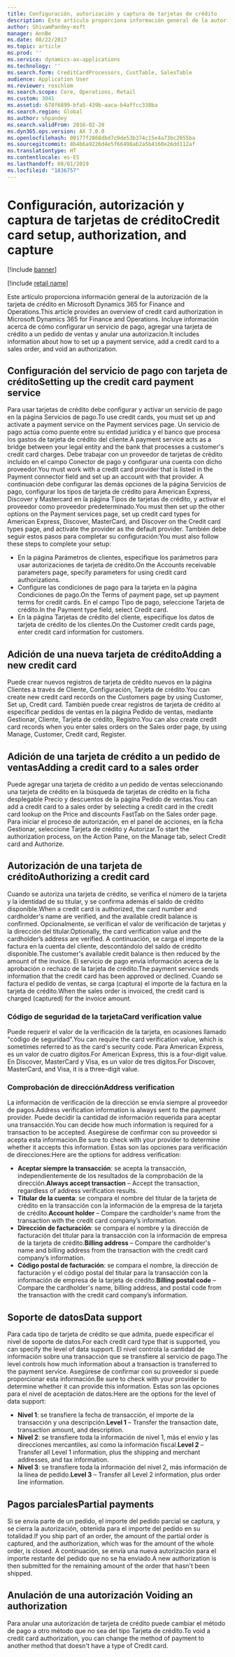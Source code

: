 ```yaml
---
title: Configuración, autorización y captura de tarjetas de crédito
description: Este artículo proporciona información general de la autorización de la tarjeta de crédito en Microsoft Dynamics 365 for Finance and Operations. Incluye información acerca de cómo configurar un servicio de pago, agregar una tarjeta de crédito a un pedido de ventas y anular una autorización.
author: ShivamPandey-msft
manager: AnnBe
ms.date: 08/22/2017
ms.topic: article
ms.prod: ''
ms.service: dynamics-ax-applications
ms.technology: ''
ms.search.form: CreditCardProcessors, CustTable, SalesTable
audience: Application User
ms.reviewer: roschlom
ms.search.scope: Core, Operations, Retail
ms.custom: 3041
ms.assetid: 678f6899-bfa5-439b-aaca-b4affcc338ba
ms.search.region: Global
ms.author: shpandey
ms.search.validFrom: 2016-02-28
ms.dyn365.ops.version: AX 7.0.0
ms.openlocfilehash: 00177f2868dbd7c9de53b374c15e4a73bc2655ba
ms.sourcegitcommit: 8b4b6a9226d4e5f66498ab2a5b4160e26dd112af
ms.translationtype: HT
ms.contentlocale: es-ES
ms.lasthandoff: 08/01/2019
ms.locfileid: "1836757"
---
```

# <a name="credit-card-setup-authorization-and-capture"></a><span data-ttu-id="d0965-104">Configuración, autorización y captura de tarjetas de crédito</span><span class="sxs-lookup"><span data-stu-id="d0965-104">Credit card setup, authorization, and capture</span></span>

[!include [banner](../includes/banner.md)]

[!include [retail name](../includes/retail-name.md)]

<span data-ttu-id="d0965-105">Este artículo proporciona información general de la autorización de la tarjeta de crédito en Microsoft Dynamics 365 for Finance and Operations.</span><span class="sxs-lookup"><span data-stu-id="d0965-105">This article provides an overview of credit card authorization in Microsoft Dynamics 365 for Finance and Operations.</span></span> <span data-ttu-id="d0965-106">Incluye información acerca de cómo configurar un servicio de pago, agregar una tarjeta de crédito a un pedido de ventas y anular una autorización.</span><span class="sxs-lookup"><span data-stu-id="d0965-106">It includes information about how to set up a payment service, add a credit card to a sales order, and void an authorization.</span></span>

<a name="setting-up-the-credit-card-payment-service"></a><span data-ttu-id="d0965-107">Configuración del servicio de pago con tarjeta de crédito</span><span class="sxs-lookup"><span data-stu-id="d0965-107">Setting up the credit card payment service</span></span>
------------------------------------------

<span data-ttu-id="d0965-108">Para usar tarjetas de crédito debe configurar y activar un servicio de pago en la página Servicios de pago.</span><span class="sxs-lookup"><span data-stu-id="d0965-108">To use credit cards, you must set up and activate a payment service on the Payment services page.</span></span> <span data-ttu-id="d0965-109">Un servicio de pago actúa como puente entre su entidad jurídica y el banco que procesa los gastos de tarjeta de crédito del cliente.</span><span class="sxs-lookup"><span data-stu-id="d0965-109">A payment service acts as a bridge between your legal entity and the bank that processes a customer's credit card charges.</span></span> <span data-ttu-id="d0965-110">Debe trabajar con un proveedor de tarjetas de crédito incluido en el campo Conector de pago y configurar una cuenta con dicho proveedor.</span><span class="sxs-lookup"><span data-stu-id="d0965-110">You must work with a credit card provider that is listed in the Payment connector field and set up an account with that provider.</span></span> <span data-ttu-id="d0965-111">A continuación debe configurar las demás opciones de la página Servicios de pago, configurar los tipos de tarjeta de crédito para American Express, Discover y Mastercard en la página Tipos de tarjetas de crédito, y activar el proveedor como proveedor predeterminado.</span><span class="sxs-lookup"><span data-stu-id="d0965-111">You must then set up the other options on the Payment services page, set up credit card types for American Express, Discover, MasterCard, and Discover on the Credit card types page, and activate the provider as the default provider.</span></span> <span data-ttu-id="d0965-112">También debe seguir estos pasos para completar su configuración:</span><span class="sxs-lookup"><span data-stu-id="d0965-112">You must also follow these steps to complete your setup:</span></span>
-   <span data-ttu-id="d0965-113">En la página Parámetros de clientes, especifique los parámetros para usar autorizaciones de tarjeta de crédito.</span><span class="sxs-lookup"><span data-stu-id="d0965-113">On the Accounts receivable parameters page, specify parameters for using credit card authorizations.</span></span>
-   <span data-ttu-id="d0965-114">Configure las condiciones de pago para la tarjeta en la página Condiciones de pago.</span><span class="sxs-lookup"><span data-stu-id="d0965-114">On the Terms of payment page, set up payment terms for credit cards.</span></span> <span data-ttu-id="d0965-115">En el campo Tipo de pago, seleccione Tarjeta de crédito.</span><span class="sxs-lookup"><span data-stu-id="d0965-115">In the Payment type field, select Credit card.</span></span>
-   <span data-ttu-id="d0965-116">En la página Tarjetas de crédito del cliente, especifique los datos de tarjeta de crédito de los clientes.</span><span class="sxs-lookup"><span data-stu-id="d0965-116">On the Customer credit cards page, enter credit card information for customers.</span></span>

## <a name="adding-a-new-credit-card"></a><span data-ttu-id="d0965-117">Adición de una nueva tarjeta de crédito</span><span class="sxs-lookup"><span data-stu-id="d0965-117">Adding a new credit card</span></span>
<span data-ttu-id="d0965-118">Puede crear nuevos registros de tarjeta de crédito nuevos en la página Clientes a través de Cliente, Configuración, Tarjeta de crédito.</span><span class="sxs-lookup"><span data-stu-id="d0965-118">You can create new credit card records on the Customers page by using Customer, Set up, Credit card.</span></span> <span data-ttu-id="d0965-119">También puede crear registros de tarjeta de crédito al especificar pedidos de ventas en la página Pedido de ventas, mediante Gestionar, Cliente, Tarjeta de crédito, Registro.</span><span class="sxs-lookup"><span data-stu-id="d0965-119">You can also create credit card records when you enter sales orders on the Sales order page, by using Manage, Customer, Credit card, Register.</span></span>

<a name="adding-a-credit-card-to-a-sales-order"></a><span data-ttu-id="d0965-120">Adición de una tarjeta de crédito a un pedido de ventas</span><span class="sxs-lookup"><span data-stu-id="d0965-120">Adding a credit card to a sales order</span></span>
-------------------------------------

<span data-ttu-id="d0965-121">Puede agregar una tarjeta de crédito a un pedido de ventas seleccionando una tarjeta de crédito en la búsqueda de tarjetas de crédito en la ficha desplegable Precio y descuentos de la página Pedido de ventas.</span><span class="sxs-lookup"><span data-stu-id="d0965-121">You can add a credit card to a sales order by selecting a credit card in the credit card lookup on the Price and discounts FastTab on the Sales order page.</span></span> <span data-ttu-id="d0965-122">Para iniciar el proceso de autorización, en el panel de acciones, en la ficha Gestionar, seleccione Tarjeta de crédito y Autorizar.</span><span class="sxs-lookup"><span data-stu-id="d0965-122">To start the authorization process, on the Action Pane, on the Manage tab, select Credit card and Authorize.</span></span>

<a name="authorizing-a-credit-card"></a><span data-ttu-id="d0965-123">Autorización de una tarjeta de crédito</span><span class="sxs-lookup"><span data-stu-id="d0965-123">Authorizing a credit card</span></span>
-------------------------

<span data-ttu-id="d0965-124">Cuando se autoriza una tarjeta de crédito, se verifica el número de la tarjeta y la identidad de su titular, y se confirma además el saldo de crédito disponible.</span><span class="sxs-lookup"><span data-stu-id="d0965-124">When a credit card is authorized, the card number and cardholder's name are verified, and the available credit balance is confirmed.</span></span> <span data-ttu-id="d0965-125">Opcionalmente, se verifican el valor de verificación de tarjetas y la dirección del titular.</span><span class="sxs-lookup"><span data-stu-id="d0965-125">Optionally, the card verification value and the cardholder’s address are verified.</span></span> <span data-ttu-id="d0965-126">A continuación, se carga el importe de la factura en la cuenta del cliente, descontándolo del saldo de crédito disponible.</span><span class="sxs-lookup"><span data-stu-id="d0965-126">The customer's available credit balance is then reduced by the amount of the invoice.</span></span> <span data-ttu-id="d0965-127">El servicio de pago envía información acerca de la aprobación o rechazo de la tarjeta de crédito.</span><span class="sxs-lookup"><span data-stu-id="d0965-127">The payment service sends information that the credit card has been approved or declined.</span></span> <span data-ttu-id="d0965-128">Cuando se factura el pedido de ventas, se carga (captura) el importe de la factura en la tarjeta de crédito.</span><span class="sxs-lookup"><span data-stu-id="d0965-128">When the sales order is invoiced, the credit card is charged (captured) for the invoice amount.</span></span>

### <a name="card-verification-value"></a><span data-ttu-id="d0965-129">Código de seguridad de la tarjeta</span><span class="sxs-lookup"><span data-stu-id="d0965-129">Card verification value</span></span>

<span data-ttu-id="d0965-130">Puede requerir el valor de la verificación de la tarjeta, en ocasiones llamado "código de seguridad".</span><span class="sxs-lookup"><span data-stu-id="d0965-130">You can require the card verification value, which is sometimes referred to as the card's security code.</span></span> <span data-ttu-id="d0965-131">Para American Express, es un valor de cuatro dígitos.</span><span class="sxs-lookup"><span data-stu-id="d0965-131">For American Express, this is a four-digit value.</span></span> <span data-ttu-id="d0965-132">En Discover, MasterCard y Visa, es un valor de tres dígitos.</span><span class="sxs-lookup"><span data-stu-id="d0965-132">For Discover, MasterCard, and Visa, it is a three-digit value.</span></span>

### <a name="address-verification"></a><span data-ttu-id="d0965-133">Comprobación de dirección</span><span class="sxs-lookup"><span data-stu-id="d0965-133">Address verification</span></span>

<span data-ttu-id="d0965-134">La información de verificación de la dirección se envía siempre al proveedor de pagos.</span><span class="sxs-lookup"><span data-stu-id="d0965-134">Address verification information is always sent to the payment provider.</span></span> <span data-ttu-id="d0965-135">Puede decidir la cantidad de información requerida para aceptar una transacción.</span><span class="sxs-lookup"><span data-stu-id="d0965-135">You can decide how much information is required for a transaction to be accepted.</span></span> <span data-ttu-id="d0965-136">Asegúrese de confirmar con su proveedor si acepta esta información.</span><span class="sxs-lookup"><span data-stu-id="d0965-136">Be sure to check with your provider to determine whether it accepts this information.</span></span> <span data-ttu-id="d0965-137">Estas son las opciones para verificación de direcciones:</span><span class="sxs-lookup"><span data-stu-id="d0965-137">Here are the options for address verification:</span></span>
-   <span data-ttu-id="d0965-138">**Aceptar siempre la transacción**: se acepta la transacción, independientemente de los resultados de la comprobación de la dirección.</span><span class="sxs-lookup"><span data-stu-id="d0965-138">**Always accept transaction** – Accept the transaction, regardless of address verification results.</span></span>
-   <span data-ttu-id="d0965-139">**Titular de la cuenta**: se compara el nombre del titular de la tarjeta de crédito en la transacción con la información de la empresa de la tarjeta de crédito.</span><span class="sxs-lookup"><span data-stu-id="d0965-139">**Account holder** – Compare the cardholder's name from the transaction with the credit card company’s information.</span></span>
-   <span data-ttu-id="d0965-140">**Dirección de facturación**: se compara el nombre y la dirección de facturación del titular para la transacción con la información de empresa de la tarjeta de crédito.</span><span class="sxs-lookup"><span data-stu-id="d0965-140">**Billing address** – Compare the cardholder's name and billing address from the transaction with the credit card company’s information.</span></span>
-   <span data-ttu-id="d0965-141">**Código postal de facturación**: se compara el nombre, la dirección de facturación y el código postal del titular para la transacción con la información de empresa de la tarjeta de crédito.</span><span class="sxs-lookup"><span data-stu-id="d0965-141">**Billing postal code** – Compare the cardholder's name, billing address, and postal code from the transaction with the credit card company’s information.</span></span>

## <a name="data-support"></a><span data-ttu-id="d0965-142">Soporte de datos</span><span class="sxs-lookup"><span data-stu-id="d0965-142">Data support</span></span>
<span data-ttu-id="d0965-143">Para cada tipo de tarjeta de crédito se que admita, puede especificar el nivel de soporte de datos.</span><span class="sxs-lookup"><span data-stu-id="d0965-143">For each credit card type that is supported, you can specify the level of data support.</span></span> <span data-ttu-id="d0965-144">El nivel controla la cantidad de información sobre una transacción que se transfiere al servicio de pago.</span><span class="sxs-lookup"><span data-stu-id="d0965-144">The level controls how much information about a transaction is transferred to the payment service.</span></span> <span data-ttu-id="d0965-145">Asegúrese de confirmar con su proveedor si puede proporcionar esta información.</span><span class="sxs-lookup"><span data-stu-id="d0965-145">Be sure to check with your provider to determine whether it can provide this information.</span></span> <span data-ttu-id="d0965-146">Estas son las opciones para el nivel de aceptación de datos:</span><span class="sxs-lookup"><span data-stu-id="d0965-146">Here are the options for the level of data support:</span></span>
-   <span data-ttu-id="d0965-147">**Nivel 1**: se transfiere la fecha de transacción, el importe de la transacción y una descripción.</span><span class="sxs-lookup"><span data-stu-id="d0965-147">**Level 1** – Transfer the transaction date, transaction amount, and description.</span></span>
-   <span data-ttu-id="d0965-148">**Nivel 2**: se transfiere toda la información de nivel 1, más el envío y las direcciones mercantiles, así como la información fiscal.</span><span class="sxs-lookup"><span data-stu-id="d0965-148">**Level 2** – Transfer all Level 1 information, plus the shipping and merchant addresses, and tax information.</span></span>
-   <span data-ttu-id="d0965-149">**Nivel 3**: se transfiere toda la información del nivel 2, más información de la línea de pedido.</span><span class="sxs-lookup"><span data-stu-id="d0965-149">**Level 3** – Transfer all Level 2 information, plus order line information.</span></span>

## <a name="partial-payments"></a><span data-ttu-id="d0965-150">Pagos parciales</span><span class="sxs-lookup"><span data-stu-id="d0965-150">Partial payments</span></span>
<span data-ttu-id="d0965-151">Si se envía parte de un pedido, el importe del pedido parcial se captura, y se cierra la autorización, obtenida para el importe del pedido en su totalidad.</span><span class="sxs-lookup"><span data-stu-id="d0965-151">If you ship part of an order, the amount of the partial order is captured, and the authorization, which was for the amount of the whole order, is closed.</span></span> <span data-ttu-id="d0965-152">A continuación, se envía una nueva autorización para el importe restante del pedido que no se ha enviado.</span><span class="sxs-lookup"><span data-stu-id="d0965-152">A new authorization is then submitted for the remaining amount of the order that hasn't been shipped.</span></span>

## <a name="voiding-an-authorization"></a><span data-ttu-id="d0965-153">Anulación de una autorización </span><span class="sxs-lookup"><span data-stu-id="d0965-153">Voiding an authorization</span></span>
<span data-ttu-id="d0965-154">Para anular una autorización de tarjeta de crédito puede cambiar el método de pago a otro método que no sea del tipo Tarjeta de crédito.</span><span class="sxs-lookup"><span data-stu-id="d0965-154">To void a credit card authorization, you can change the method of payment to another method that doesn't have a type of Credit card.</span></span>





